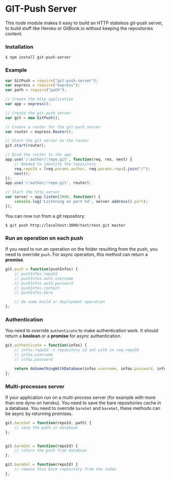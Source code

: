 GIT-Push Server
==================

This node module makes it easy to build an HTTP stateless git-push server, to build stuff like Heroku or GitBook.io without keeping the repositories content.

### Installation

```
$ npm install git-push-server
```

### Example

```js
var GitPush = require("git-push-server");
var express = require("express");
var path = require("path");

// Create the http application
var app = express();

// Create the git-push server
var git = new GitPush();

// Create a router for the git-push server
var router = express.Router();

// Start the git server on the router
git.start(router);

// Bind the router to the app
app.use('/:author/:repo.git', function(req, res, next) {
    // Needed to identify the repository
    req.repoId = [req.params.author, req.params.repo].join("/");
    next();
});
app.use('/:author/:repo.git', router);

// Start the http server
var server = app.listen(3000, function() {
    console.log('Listening on port %d', server.address().port);
});
```

You can now run from a git repository:

```
$ git push http://localhost:3000/test/test.git master
```

### Run an operation on each push

If you need to run an operation on the folder resulting from the push, you need to override ```push```. For async operaiton, this method can return a **promise**.

```js
git.push = function(pushInfos) {
    // pushInfos.repoId
    // pushInfos.auth.username
    // pushInfos.auth.password
    // pushInfos.content
    // pushInfos.bare

    // do some build or deployment operation
};
```

### Authentication

You need to override ```authenticate``` to make authentication work. It should return a **boolean** or a **promise** for async authentication.

```js
git.authenticate = function(infos) {
    // infos.repoId -> repository id set with in req.repoID
    // infos.username
    // infos.password

    return doSomethingWithDatabase(infos.username, infos.password, infos.repoId);
};
```

### Multi-processes server

If your application run on a multi-process server (for example with more than one dyno on heroku). You need to save the bare repositories cache in a database.
You need to override `bareSet` and `bareGet`, these methods can be async by returning promises.

```js
git.bareSet = function(repoId, path) {
    // save the path in database
};


git.bareGet = function(repoId) {
    // return the path from database
};

git.bareDel = function(repoId) {
    // remove this bare repository from the index
};
```
